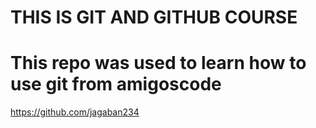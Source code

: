 # THIS IS GIT AND GITHUB COURSE
# This repo was used to learn how to use git from amigoscode
https://github.com/jagaban234
